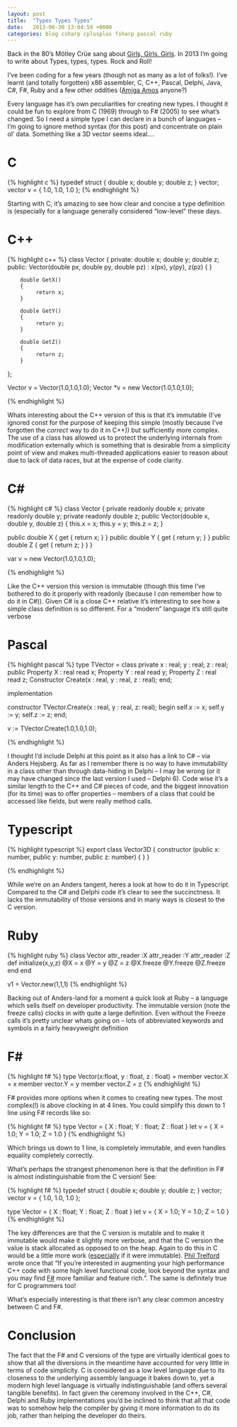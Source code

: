 ```yaml
---
layout: post
title:  "Types Types Types"
date:   2013-06-30 13:04:58 +0000
categories: blog csharp cplusplus fsharp pascal ruby
---
```


Back in the 80’s Mötley Crüe sang about [Girls, Girls, Girls](https://www.youtube.com/watch?v=64HF10lsq54). In 2013 I’m going to write about Types, types, types. Rock and Roll!

I’ve been coding for a few years (though not as many as a lot of folks!). I’ve learnt (and totally forgotten) x86 assembler, C, C++, Pascal, Delphi, Java, C#, F#, Ruby and a few other oddities ([Amiga Amos](https://en.wikipedia.org/wiki/AMOS_(programming_language)) anyone?)

Every language has it’s own peculiarities for creating new types. I thought it could be fun to explore from C (1969) through to F# (2005) to see what’s changed. So I need a simple type I can declare in a bunch of languages – I’m going to ignore method syntax (for this post) and concentrate on plain ol’ data. Something like a 3D vector seems ideal….

# C

{% highlight c %}
typedef struct { double x; double y; double z; } vector;
vector v = { 1.0, 1.0, 1.0 };
{% endhighlight %}

Starting with C, it’s amazing to see how clear and concise a type definition is (especially for a language generally considered “low-level” these days.

# C++

{% highlight c++ %}
class Vector
{
    private:
        double x;
        double y;
        double z;
    public:
        Vector(double px, double py, double pz) : x(px), y(py), z(pz)
        {
        }

        double GetX()
        {
             return x;
        }

        double GetY()
        {
             return y;
        }

        double GetZ()
        {
             return z;
        }
};

Vector v = Vector(1.0,1.0,1.0);
Vector *v = new Vector(1.0,1.0,1.0);

{% endhighlight %}

Whats interesting about the C++ version of this is that it’s immutable (I’ve ignored const for the purpose of keeping this simple (mostly because I’ve forgotten the *correct* way to do it in C++)) but sufficiently more complex. The use of a class has allowed us to protect the underlying internals from modification externally which is something that is desirable from a simplicity point of view and makes multi-threaded applications easier to reason about due to lack of data races, but at the expense of code clarity.

# C\#


{% highlight c# %}
class Vector
{
  private readonly double x;
  private readonly double y;
  private readonly double z;
  public Vector(double x, double y, double z)
  {
    this.x = x;
    this.y = y;
    this.z = z;
  }

  public double X { get { return x; } }
  public double Y { get { return y; } }
  public double Z { get { return z; } }
}

var v = new Vector(1.0,1.0,1.0);

{% endhighlight %}

Like the C++ version this version is immutable (though this time I’ve bothered to do it properly with readonly (because I *can* remember how to do it in C#)). Given C# is a close C++ relative it’s interesting to see how a simple class definition is so different. For a “modern” language it’s still quite verbose

# Pascal


{% highlight pascal %}
type 
  TVector = class
  private
    x : real;
    y : real;
    z : real;
  public
    Property X : real read x;
    Property Y : real read y;
    Property Z : real read z;
    Constructor Create(x : real, y : real, z : real);
 end;

implementation

constructor TVector.Create(x : real, y : real, z: real);
begin
 self.x := x;
 self.y := y;
 self.z := z;
end;

v := TVector.Create(1.0,1.0,1.0);

{% endhighlight %}

I thought I’d include Delphi at this point as it also has a link to C# – via Anders Hejsberg. As far as I remember there is no way to have immutability in a class other than through data-hiding in Delphi – I may be wrong (or it may have changed since the last version I used – Delphi 6). Code wise it’s a similar length to the C++ and C# pieces of code, and the biggest innovation (for its time) was to offer properties – members of a class that could be accessed like fields, but were really method calls.

# Typescript

{% highlight typescript %}
export class Vector3D {
   constructor (public x: number, public y: number, public z: number) {
   }
}

{% endhighlight %}

While we’re on an Anders tangent, heres a look at how to do it in Typescript. Compared to the C# and Delphi code it’s clear to see the succinctness. It lacks the immutability of those versions and in many ways is closest to the C version.

# Ruby

{% highlight ruby %}
class Vector
   attr_reader :X
   attr_reader :Y
   attr_reader :Z
   def initialize(x,y,z)
      @X = x
      @Y = y
      @Z = z
      @X.freeze
      @Y.freeze
      @Z.freeze
   end
end

v1 = Vector.new(1,1,1)
{% endhighlight %}

Backing out of Anders-land for a moment a quick look at Ruby – a language which sells itself on developer productivity. The immutable version (note the freeze calls) clocks in with quite a large definition. Even without the Freeze calls it’s pretty unclear whats going on – lots of abbreviated keywords and symbols in a fairly heavyweight definition

# F\#


{% highlight f# %}
type Vector(x:float, y : float, z : float) =
    member vector.X = x
    member vector.Y = y
    member vector.Z = z
{% endhighlight %}

F# provides more options when it comes to creating new types. The most complex(!) is above clocking in at 4 lines. You could simplify this down to 1 line using F# records like so:


{% highlight f# %}
type Vector = { X : float; Y : float; Z : float }
let v = { X = 1.0; Y = 1.0; Z = 1.0 }
{% endhighlight %}

Which brings us down to 1 line, is completely immutable, and even handles equality completely correctly.

What’s perhaps the strangest phenomenon here is that the definition in F# is almost indistinguishable from the C version! See:


{% highlight f# %}
typedef struct { double x; double y; double z; } vector;
vector v = { 1.0, 1.0, 1.0 };

type Vector = { X : float; Y : float; Z : float }
let v = { X = 1.0; Y = 1.0; Z = 1.0 }
{% endhighlight %}

The key differences are that the C version is mutable and to make it immutable would make it slightly more verbose, and that the C version the value is stack allocated as opposed to on the heap. Again to do this in C would be a little more work ([especially](https://stackoverflow.com/questions/2219001/how-to-initialize-const-members-of-structs-on-the-heap) if it were immutable). [Phil Trelford](http://trelford.com/blog/post/FS4C11.aspx) wrote once that “If you’re interested in augmenting your high performance C++ code with some high level functional code, look beyond the syntax and you may find [F#](http://www.tryfsharp.org/) more familiar and feature rich.”. The same is definitely true for C programmers too!

What’s especially interesting is that there isn’t any clear common ancestry between C and F#.

# Conclusion

The fact that the F# and C versions of the type are virtually identical goes to show that all the diversions in the meantime have accounted for very little in terms of code simplicity. C is considered as a low level language due to its closeness to the underlying assembly language it bakes down to, yet a modern high level language is virtually indistinguishable (and offers several tangible benefits). In fact given the ceremony involved in the C++, C#, Delphi and Ruby implementations you’d be inclined to think that all that code was to somehow help the compiler by giving it more information to do its job, rather than helping the developer do theirs.